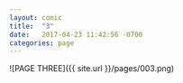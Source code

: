 ```yaml
---
layout: comic
title:  "3"
date:   2017-04-23 11:42:56 -0700
categories: page
---
```

![PAGE THREE]({{ site.url }}/pages/003.png)
